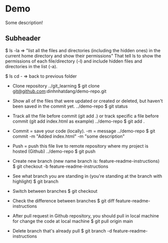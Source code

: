 # Demo

Some description!

## Subheader

$ ls -la => "list all the files and directories (including the hidden ones) in the current home directory and show their permissions"
That tell ls to show the permissions of each file/directory (-l) and include hidden files and directories in the list (-a).

$ ls cd - => back to previous folder

- Clone repository
  ../git_learning
  $ git clone git@github.com:dinhnhatdang/demo-repo.git

- Show all of the files that were updated or created or deleted, but haven't been saved in the commit yet.
  ../demo-repo
  $ git status

- Track all the file before commit (git add .) or track specific a file before commit (git add index.html as example)
  ../demo-repo
  $ git add .

- Commit = save your code (locally). -m = message
  ../demo-repo
  $ git commit -m "Added index.html" -m "some description"

- Push = push this file live to remote repository where my project is hosted (Github)
  ../demo-repo
  $ git push

- Create new branch (new name branch is: feature-readme-instructions)
  $ git checkout -b feature-readme-instructions

- See what branch you are standing in (you're standing at the branch with highlight)
  $ git branch

- Switch between branches
  $ git checkout <branch name>

- Check the difference between branches
  $ git diff feature-readme-instructions

- After pull request in Github repository, you should pull in local machine for change the code at local machine
  $ git pull origin main

- Delete branch that's already pull
  $ git branch -d feature-readme-instructions
